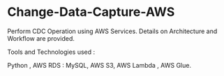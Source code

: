 # Change-Data-Capture-AWS

Perform CDC Operation using AWS Services.
Details on Architecture and Workflow are provided.

Tools and Technologies used :

Python , AWS RDS : MySQL, AWS S3, AWS Lambda , AWS Glue.
